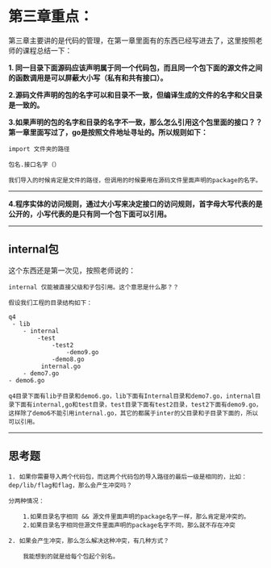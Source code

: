 #  第三章重点： #

第三章主要讲的是代码的管理，在第一章里面有的东西已经写进去了，这里按照老师的课程总结一下：

**1. 同一目录下面源码应该声明属于同一个代码包，而且同一个包下面的源文件之间的函数调用是可以屏蔽大小写（私有和共有接口）。**

**2.源码文件声明的包的名字可以和目录不一致，但编译生成的文件的名字和父目录是一致的。**

**3.如果声明的包的名字和目录的名字不一致，那么怎么引用这个包里面的接口？？第一章里面写过了，go是按照文件地址寻址的。所以规则如下：**

	import 文件夹的路径
	
	包名.接口名字（）

	我们导入的时候肯定是文件的路径，但调用的时候要用在源码文件里面声明的package的名字。
***
**4.程序实体的访问规则，通过大小写来决定接口的访问规则，首字母大写代表的是公开的，小写代表的是只有同一个包下面可以引用。**

***
## internal包 ##

这个东西还是第一次见，按照老师说的：

	internal 仅能被直接父级和子包引用。这个意思是什么那？？
	
	假设我们工程的目录结构如下：

	q4
	 - lib
	 	- internal
	 		-test
				-test2
					-demo9.go
				-demo8.go
			 internal.go
	 	- demo7.go
	- demo6.go
	
	q4目录下面有lib子目录和demo6.go，lib下面有Internal目录和demo7.go，internal目录下面有internal,go和test目录，test目录下面有test2目录，test2下面有demo9.go，这样除了demo6不能引用internal.go，其它的都属于inter的父目录和子目录下面的，所以可以引用。

****

## 思考题 ##

	1. 如果你需要导入两个代码包，而这两个代码包的导入路径的最后一级是相同的，比如：dep/lib/flag和flag，那么会产生冲突吗？
	
	分两种情况：
		
		1.如果目录名字相同 && 源文件里面声明的package名字一样，那么肯定是冲突的。
		2.如果目录名字相同但源文件里面声明的package名字不同，那么就不存在冲突

	2. 如果会产生冲突，那么怎么解决这种冲突，有几种方式？

		我能想到的就是给每个包起个别名。

